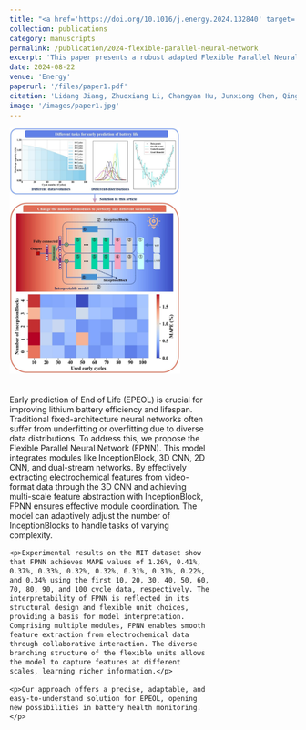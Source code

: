 ```yaml
---
title: "<a href='https://doi.org/10.1016/j.energy.2024.132840' target='_blank'>A Robust Adapted Flexible Parallel Neural Network Architecture for Early Prediction of Lithium Battery Lifespan</a>"
collection: publications
category: manuscripts
permalink: /publication/2024-flexible-parallel-neural-network
excerpt: 'This paper presents a robust adapted Flexible Parallel Neural Network (FPNN) architecture for the early prediction of lithium battery lifespan, demonstrating superior predictive performance on the MIT dataset.'
date: 2024-08-22
venue: 'Energy'
paperurl: '/files/paper1.pdf'
citation: 'Lidang Jiang, Zhuoxiang Li, Changyan Hu, Junxiong Chen, Qingsong Huang, Ge He. "A Robust Adapted Flexible Parallel Neural Network Architecture for Early Prediction of Lithium Battery Lifespan." <i>Energy</i>, 308:132840, 2024.'
image: '/images/paper1.jpg'
---
```


<!-- 创建一个两列布局，图片在左，文本在右 -->
<div style="display: flex; flex-wrap: wrap; justify-content: space-between; align-items: flex-start; gap: 20px;">

  <!-- 左侧图片列 -->
  <div style="flex: 1 1 300px; max-width: 300px;">
    <img src="/images/paper1.jpg" alt="Paper Image" style="width: 100%; height: auto;">
  </div>

  <!-- 右侧文本列 -->
  <div style="flex: 2 1 60%; max-width: 70%;">
    <p>Early prediction of End of Life (EPEOL) is crucial for improving lithium battery efficiency and lifespan. Traditional fixed-architecture neural networks often suffer from underfitting or overfitting due to diverse data distributions. To address this, we propose the Flexible Parallel Neural Network (FPNN). This model integrates modules like InceptionBlock, 3D CNN, 2D CNN, and dual-stream networks. By effectively extracting electrochemical features from video-format data through the 3D CNN and achieving multi-scale feature abstraction with InceptionBlock, FPNN ensures effective module coordination. The model can adaptively adjust the number of InceptionBlocks to handle tasks of varying complexity.</p>

    <p>Experimental results on the MIT dataset show that FPNN achieves MAPE values of 1.26%, 0.41%, 0.37%, 0.33%, 0.32%, 0.32%, 0.31%, 0.31%, 0.22%, and 0.34% using the first 10, 20, 30, 40, 50, 60, 70, 80, 90, and 100 cycle data, respectively. The interpretability of FPNN is reflected in its structural design and flexible unit choices, providing a basis for model interpretation. Comprising multiple modules, FPNN enables smooth feature extraction from electrochemical data through collaborative interaction. The diverse branching structure of the flexible units allows the model to capture features at different scales, learning richer information.</p>

    <p>Our approach offers a precise, adaptable, and easy-to-understand solution for EPEOL, opening new possibilities in battery health monitoring.</p>
  </div>

</div>
